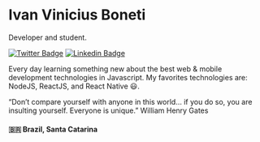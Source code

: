 # Ivan Vinicius Boneti

Developer and student.

[![Twitter Badge](https://img.shields.io/badge/-@ivanboneti-1DA1F2?style=flat-square&labelColor=1DA1F2&logo=twitter&logoColor=white&link=https://twitter.com/ivanboneti)](https://twitter.com/ivanboneti) 
[![Linkedin Badge](https://img.shields.io/badge/-Ivan%20Boneti-2867B2?style=flat-square&logo=Linkedin&logoColor=white&link=https://www.linkedin.com/in/ivanboneti/)](https://www.linkedin.com/in/ivanboneti/) 

Every day learning something new about the best web & mobile development technologies in Javascript. My favorites technologies are: NodeJS, ReactJS, and React Native 😃.

“Don’t compare yourself with anyone in this world… if you do so, you are insulting yourself. Everyone is unique.” William Henry Gates

#### 🇧🇷 Brazil, Santa Catarina
